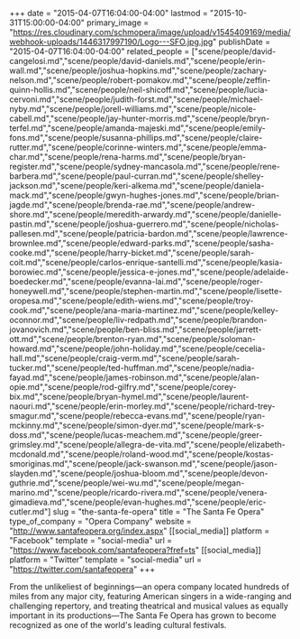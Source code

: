 +++
date = "2015-04-07T16:04:00-04:00"
lastmod = "2015-10-31T15:00:00-04:00"
primary_image = "https://res.cloudinary.com/schmopera/image/upload/v1545409169/media/webhook-uploads/1446317997190/Logo---SFO.jpg.jpg"
publishDate = "2015-04-07T16:04:00-04:00"
related_people = ["scene/people/david-cangelosi.md","scene/people/david-daniels.md","scene/people/erin-wall.md","scene/people/joshua-hopkins.md","scene/people/zachary-nelson.md","scene/people/robert-pomakov.md","scene/people/zeffin-quinn-hollis.md","scene/people/neil-shicoff.md","scene/people/lucia-cervoni.md","scene/people/judith-forst.md","scene/people/michael-nyby.md","scene/people/jorell-williams.md","scene/people/nicole-cabell.md","scene/people/jay-hunter-morris.md","scene/people/bryn-terfel.md","scene/people/amanda-majeski.md","scene/people/emily-fons.md","scene/people/susanna-phillips.md","scene/people/claire-rutter.md","scene/people/corinne-winters.md","scene/people/emma-char.md","scene/people/rena-harms.md","scene/people/bryan-register.md","scene/people/sydney-mancasola.md","scene/people/rene-barbera.md","scene/people/paul-curran.md","scene/people/shelley-jackson.md","scene/people/keri-alkema.md","scene/people/daniela-mack.md","scene/people/gwyn-hughes-jones.md","scene/people/brian-jagde.md","scene/people/brenda-rae.md","scene/people/andrew-shore.md","scene/people/meredith-arwardy.md","scene/people/danielle-pastin.md","scene/people/joshua-guerrero.md","scene/people/nicholas-pallesen.md","scene/people/patricia-bardon.md","scene/people/lawrence-brownlee.md","scene/people/edward-parks.md","scene/people/sasha-cooke.md","scene/people/harry-bicket.md","scene/people/sarah-coit.md","scene/people/carlos-enrique-santelli.md","scene/people/kasia-borowiec.md","scene/people/jessica-e-jones.md","scene/people/adelaide-boedecker.md","scene/people/evanna-lai.md","scene/people/roger-honeywell.md","scene/people/stephen-martin.md","scene/people/lisette-oropesa.md","scene/people/edith-wiens.md","scene/people/troy-cook.md","scene/people/ana-maria-martinez.md","scene/people/kelley-oconnor.md","scene/people/liv-redpath.md","scene/people/brandon-jovanovich.md","scene/people/ben-bliss.md","scene/people/jarrett-ott.md","scene/people/brenton-ryan.md","scene/people/soloman-howard.md","scene/people/john-holiday.md","scene/people/cecelia-hall.md","scene/people/craig-verm.md","scene/people/sarah-tucker.md","scene/people/ted-huffman.md","scene/people/nadia-fayad.md","scene/people/james-robinson.md","scene/people/alan-opie.md","scene/people/rod-gilfry.md","scene/people/corey-bix.md","scene/people/bryan-hymel.md","scene/people/laurent-naouri.md","scene/people/erin-morley.md","scene/people/richard-trey-smagur.md","scene/people/rebecca-evans.md","scene/people/ryan-mckinny.md","scene/people/simon-dyer.md","scene/people/mark-s-doss.md","scene/people/lucas-meachem.md","scene/people/greer-grimsley.md","scene/people/allegra-de-vita.md","scene/people/elizabeth-mcdonald.md","scene/people/roland-wood.md","scene/people/kostas-smoriginas.md","scene/people/jack-swanson.md","scene/people/jason-slayden.md","scene/people/joshua-bloom.md","scene/people/devon-guthrie.md","scene/people/wei-wu.md","scene/people/megan-marino.md","scene/people/ricardo-rivera.md","scene/people/venera-gimadieva.md","scene/people/evan-hughes.md","scene/people/eric-cutler.md"]
slug = "the-santa-fe-opera"
title = "The Santa Fe Opera"
type_of_company = "Opera Company"
website = "http://www.santafeopera.org/index.aspx"
[[social_media]]
platform = "Facebook"
template = "social-media"
url = "https://www.facebook.com/santafeopera?fref=ts"
[[social_media]]
platform = "Twitter"
template = "social-media"
url = "https://twitter.com/santafeopera"
+++

<p>
	From the unlikeliest of beginnings—an opera company located hundreds of miles from any major city, featuring American singers in a wide-ranging and challenging repertory, and treating theatrical and musical values as equally important in its productions—The Santa Fe Opera has grown to become recognized as one of the world's leading cultural festivals.
</p>
